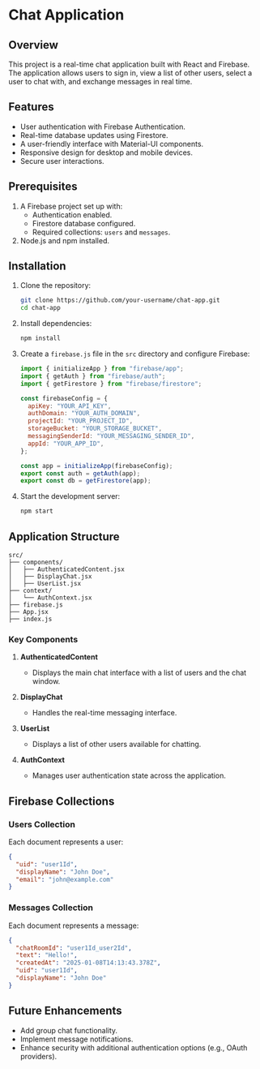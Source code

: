 # Chat Application

## Overview

This project is a real-time chat application built with React and Firebase. The application allows users to sign in, view a list of other users, select a user to chat with, and exchange messages in real time.

## Features

- User authentication with Firebase Authentication.
- Real-time database updates using Firestore.
- A user-friendly interface with Material-UI components.
- Responsive design for desktop and mobile devices.
- Secure user interactions.

## Prerequisites

1. A Firebase project set up with:
   - Authentication enabled.
   - Firestore database configured.
   - Required collections: `users` and `messages`.
2. Node.js and npm installed.

## Installation

1. Clone the repository:

   ```bash
   git clone https://github.com/your-username/chat-app.git
   cd chat-app
   ```

2. Install dependencies:

   ```bash
   npm install
   ```

3. Create a `firebase.js` file in the `src` directory and configure Firebase:

   ```javascript
   import { initializeApp } from "firebase/app";
   import { getAuth } from "firebase/auth";
   import { getFirestore } from "firebase/firestore";

   const firebaseConfig = {
     apiKey: "YOUR_API_KEY",
     authDomain: "YOUR_AUTH_DOMAIN",
     projectId: "YOUR_PROJECT_ID",
     storageBucket: "YOUR_STORAGE_BUCKET",
     messagingSenderId: "YOUR_MESSAGING_SENDER_ID",
     appId: "YOUR_APP_ID",
   };

   const app = initializeApp(firebaseConfig);
   export const auth = getAuth(app);
   export const db = getFirestore(app);
   ```

4. Start the development server:
   ```bash
   npm start
   ```

## Application Structure

```
src/
├── components/
│   ├── AuthenticatedContent.jsx
│   ├── DisplayChat.jsx
│   ├── UserList.jsx
├── context/
│   └── AuthContext.jsx
├── firebase.js
├── App.jsx
├── index.js
```

### Key Components

1. **AuthenticatedContent**

   - Displays the main chat interface with a list of users and the chat window.

2. **DisplayChat**

   - Handles the real-time messaging interface.

3. **UserList**

   - Displays a list of other users available for chatting.

4. **AuthContext**
   - Manages user authentication state across the application.

## Firebase Collections

### Users Collection

Each document represents a user:

```json
{
  "uid": "user1Id",
  "displayName": "John Doe",
  "email": "john@example.com"
}
```

### Messages Collection

Each document represents a message:

```json
{
  "chatRoomId": "user1Id_user2Id",
  "text": "Hello!",
  "createdAt": "2025-01-08T14:13:43.378Z",
  "uid": "user1Id",
  "displayName": "John Doe"
}
```

## Future Enhancements

- Add group chat functionality.
- Implement message notifications.
- Enhance security with additional authentication options (e.g., OAuth providers).
